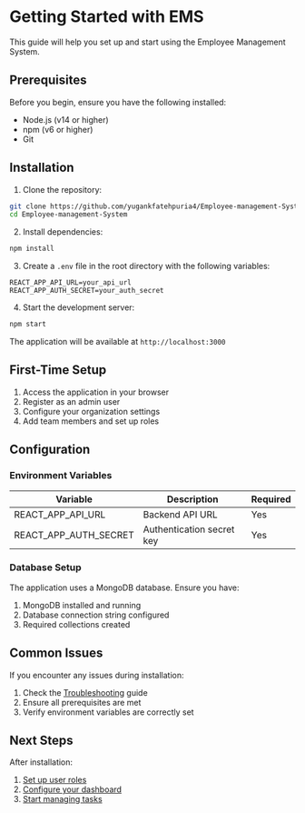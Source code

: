 # Getting Started with EMS

This guide will help you set up and start using the Employee Management System.

## Prerequisites

Before you begin, ensure you have the following installed:
- Node.js (v14 or higher)
- npm (v6 or higher)
- Git

## Installation

1. Clone the repository:
```bash
git clone https://github.com/yugankfatehpuria4/Employee-management-System.git
cd Employee-management-System
```

2. Install dependencies:
```bash
npm install
```

3. Create a `.env` file in the root directory with the following variables:
```env
REACT_APP_API_URL=your_api_url
REACT_APP_AUTH_SECRET=your_auth_secret
```

4. Start the development server:
```bash
npm start
```

The application will be available at `http://localhost:3000`

## First-Time Setup

1. Access the application in your browser
2. Register as an admin user
3. Configure your organization settings
4. Add team members and set up roles

## Configuration

### Environment Variables

| Variable | Description | Required |
|----------|-------------|----------|
| REACT_APP_API_URL | Backend API URL | Yes |
| REACT_APP_AUTH_SECRET | Authentication secret key | Yes |

### Database Setup

The application uses a MongoDB database. Ensure you have:
1. MongoDB installed and running
2. Database connection string configured
3. Required collections created

## Common Issues

If you encounter any issues during installation:
1. Check the [Troubleshooting](Troubleshooting) guide
2. Ensure all prerequisites are met
3. Verify environment variables are correctly set

## Next Steps

After installation:
1. [Set up user roles](User-Roles)
2. [Configure your dashboard](Dashboard-Guide)
3. [Start managing tasks](Task-Management) 